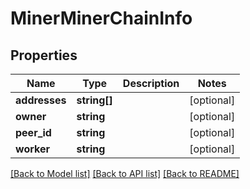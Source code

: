 # MinerMinerChainInfo

## Properties
Name | Type | Description | Notes
------------ | ------------- | ------------- | -------------
**addresses** | **string[]** |  | [optional] 
**owner** | **string** |  | [optional] 
**peer_id** | **string** |  | [optional] 
**worker** | **string** |  | [optional] 

[[Back to Model list]](../../README.md#documentation-for-models) [[Back to API list]](../../README.md#documentation-for-api-endpoints) [[Back to README]](../../README.md)

